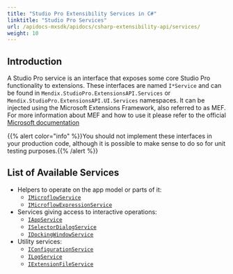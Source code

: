 ```yaml
---
title: "Studio Pro Extensibility Services in C#"
linktitle: "Studio Pro Services"
url: /apidocs-mxsdk/apidocs/csharp-extensibility-api/services/
weight: 10
---
```


## Introduction

A Studio Pro service is an interface that exposes some core Studio Pro functionality to extensions. These interfaces are named `I*Service` and can be found in `Mendix.StudioPro.ExtensionsAPI.Services` or `Mendix.StudioPro.ExtensionsAPI.UI.Services` namespaces. It can be injected using the Microsoft Extensions Framework, also referred to as MEF. For more information about MEF and how to use it please refer to the official [Microsoft documentation](https://learn.microsoft.com/en-us/dotnet/framework/mef/)

{{% alert color="info" %}}You should not implement these interfaces in your production code, although it is possible to make sense to do so for unit testing purposes.{{% /alert %}}

## List of Available Services

* Helpers to operate on the app model or parts of it:
    * [`IMicroflowService`](https://github.com/mendix/ExtensionAPI-Samples/blob/main/API%20Reference/Mendix.StudioPro.ExtensionsAPI.Services/IMicroflowService.md)
    * [`IMicroflowExpressionService`](https://github.com/mendix/ExtensionAPI-Samples/blob/main/API%20Reference/Mendix.StudioPro.ExtensionsAPI.Services/IMicroflowExpressionService.md)
* Services giving access to interactive operations:
    * [`IAppService`](https://github.com/mendix/ExtensionAPI-Samples/blob/main/API%20Reference/Mendix.StudioPro.ExtensionsAPI.UI.Services/IAppService.md)
    * [`ISelectorDialogService`](https://github.com/mendix/ExtensionAPI-Samples/blob/main/API%20Reference/Mendix.StudioPro.ExtensionsAPI.UI.Services/ISelectorDialogService.md)
    * [`IDockingWindowService`](https://github.com/mendix/ExtensionAPI-Samples/blob/main/API%20Reference/Mendix.StudioPro.ExtensionsAPI.UI.Services/IDockingWindowService.md)
* Utility services:
    * [`IConfigurationService`](https://github.com/mendix/ExtensionAPI-Samples/blob/main/API%20Reference/Mendix.StudioPro.ExtensionsAPI.Services/IConfigurationService.md)
    * [`ILogService`](https://github.com/mendix/ExtensionAPI-Samples/blob/main/API%20Reference/Mendix.StudioPro.ExtensionsAPI.Services/ILogService.md)
    * [`IExtensionFileService`](https://github.com/mendix/ExtensionAPI-Samples/blob/main/API%20Reference/Mendix.StudioPro.ExtensionsAPI.Services/IExtensionFileService.md)
